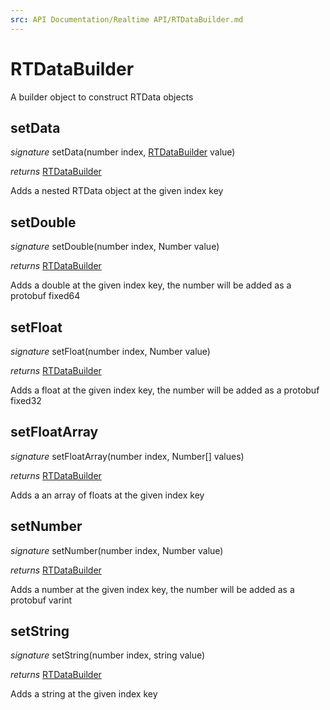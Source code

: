 ```yaml
---
src: API Documentation/Realtime API/RTDataBuilder.md
---
```


# RTDataBuilder

A builder object to construct RTData objects


## setData
_signature_ setData(number index, [RTDataBuilder](RTDataBuilder.md) value)</p>
_returns_ [RTDataBuilder](RTDataBuilder.md)</p>
Adds a nested RTData object at the given index key

## setDouble
_signature_ setDouble(number index, Number value)</p>
_returns_ [RTDataBuilder](RTDataBuilder.md)</p>
Adds a double at the given index key, the number will be added as a protobuf fixed64

## setFloat
_signature_ setFloat(number index, Number value)</p>
_returns_ [RTDataBuilder](RTDataBuilder.md)</p>
Adds a float at the given index key, the number will be added as a protobuf fixed32

## setFloatArray
_signature_ setFloatArray(number index, Number[] values)</p>
_returns_ [RTDataBuilder](RTDataBuilder.md)</p>
Adds a an array of floats at the given index key

## setNumber
_signature_ setNumber(number index, Number value)</p>
_returns_ [RTDataBuilder](RTDataBuilder.md)</p>
Adds a number at the given index key, the number will be added as a protobuf varint

## setString
_signature_ setString(number index, string value)</p>
_returns_ [RTDataBuilder](RTDataBuilder.md)</p>
Adds a string at the given index key

